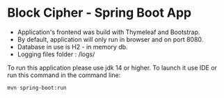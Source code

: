# Block Cipher - Spring Boot App

- Application's frontend was build with Thymeleaf and Bootstrap.
- By default, application will only run in browser and on port 8080.
- Database in use is H2 - in memory db.
- Logging files folder : /logs/

To run this application please use jdk 14 or higher.
To launch it use IDE or run this command in the command line:

```
mvn spring-boot:run 
```

